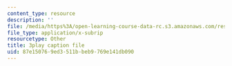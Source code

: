 ```yaml
---
content_type: resource
description: ''
file: /media/https%3A/open-learning-course-data-rc.s3.amazonaws.com/res-6-012-introduction-to-probability-spring-2018/87e150769ed3511bbeb9769e141db090_rRwWYRh8Ypg.vtt
file_type: application/x-subrip
resourcetype: Other
title: 3play caption file
uid: 87e15076-9ed3-511b-beb9-769e141db090
---
```

